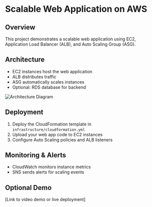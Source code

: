 # Scalable Web Application on AWS

## Overview
This project demonstrates a scalable web application using EC2, Application Load Balancer (ALB), and Auto Scaling Group (ASG).

## Architecture
- EC2 instances host the web application
- ALB distributes traffic
- ASG automatically scales instances
- Optional: RDS database for backend

![Architecture Diagram](docs/architecture-diagram.png)

## Deployment
1. Deploy the CloudFormation template in `infrastructure/cloudformation.yml`
2. Upload your web app code to EC2 instances
3. Configure Auto Scaling policies and ALB listeners

## Monitoring & Alerts
- CloudWatch monitors instance metrics
- SNS sends alerts for scaling events

## Optional Demo
[Link to video demo or live deployment]
